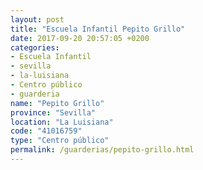 ```yaml
---
layout: post
title: "Escuela Infantil Pepito Grillo"
date: 2017-09-20 20:57:05 +0200
categories:
- Escuela Infantil
- sevilla
- la-luisiana
- Centro público
- guarderia
name: "Pepito Grillo"
province: "Sevilla"
location: "La Luisiana"
code: "41016759"
type: "Centro público"
permalink: /guarderias/pepito-grillo.html
---
```

